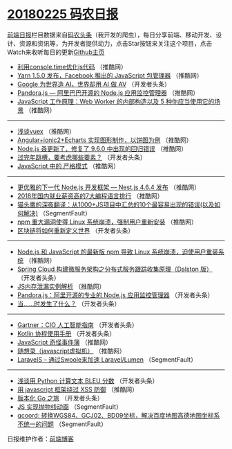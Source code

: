 # [20180225 码农日报](http://hao.caibaojian.com/date/2018/02/25)

[前端日报](http://caibaojian.com/c/news)栏目数据来自[码农头条](http://hao.caibaojian.com/)（我开发的爬虫），每日分享前端、移动开发、设计、资源和资讯等，为开发者提供动力，点击Star按钮来关注这个项目，点击Watch来收听每日的更新[Github主页](https://github.com/kujian/frontendDaily)
* [利用console.time优化js代码](http://hao.caibaojian.com/65646.html) （推酷网）
* [Yarn 1.5.0 发布，Facebook 推出的 JavaScript 包管理器](http://hao.caibaojian.com/65650.html) （推酷网）
* [Google 为世界造 AI，世界却用 AI 做 AV](http://hao.caibaojian.com/65609.html) （开发者头条）
* [Pandora.js — 阿里巴巴开源的 Node.js 应用监控管理器](http://hao.caibaojian.com/65648.html) （推酷网）
* [JavaScript 工作原理：Web Worker 的内部构造以及 5 种你应当使用它的场景](http://hao.caibaojian.com/65642.html) （推酷网）

***
* [浅谈vuex](http://hao.caibaojian.com/65645.html) （推酷网）
* [Angular+ionic2+Echarts 实现图形制作，以饼图为例](http://hao.caibaojian.com/65637.html) （推酷网）
* [Node.js 叒更新了，修复了 9.6.0 中出现的回归错误](http://hao.caibaojian.com/65639.html) （推酷网）
* [过完年跳槽，要考虑哪些要素？](http://hao.caibaojian.com/65605.html) （开发者头条）
* [JavaScript 中的 严格模式](http://hao.caibaojian.com/65644.html) （推酷网）

***
* [更优雅的下一代 Node.js 开发框架 — Nest.js 4.6.4 发布](http://hao.caibaojian.com/65638.html) （推酷网）
* [2018年国内就业薪资高的7大编程语言排行](http://hao.caibaojian.com/65647.html) （推酷网）
* [猫头鹰的深夜翻译：从1000+JS项目中汇总的10个最容易出现的错误(以及如何解决)](http://hao.caibaojian.com/65603.html) （SegmentFault）
* [npm 重大漏洞使得 Linux 系统崩溃，强制用户重新安装](http://hao.caibaojian.com/65649.html) （推酷网）
* [区块链将如何重新定义世界](http://hao.caibaojian.com/65613.html) （开发者头条）

***
* [Node.js 和 JavaScript 的最新版 npm 导致 Linux 系统崩溃，迫使用户重装系统](http://hao.caibaojian.com/65640.html) （推酷网）
* [Spring Cloud 构建微服务架构之分布式服务跟踪收集原理（Dalston 版）](http://hao.caibaojian.com/65615.html) （开发者头条）
* [JS内存泄漏实例解析](http://hao.caibaojian.com/65641.html) （推酷网）
* [Pandora.js：阿里开源的专业的 Node.js 应用监控管理器](http://hao.caibaojian.com/65604.html) （开发者头条）
* [当……时发生了什么？](http://hao.caibaojian.com/65616.html) （开发者头条）

***
* [Gartner：CIO 人工智能指南](http://hao.caibaojian.com/65617.html) （开发者头条）
* [Kotlin 协程使用手册](http://hao.caibaojian.com/65618.html) （开发者头条）
* [JavaScript 奇怪事件簿](http://hao.caibaojian.com/65634.html) （推酷网）
* [随想录（javascript虚拟机）](http://hao.caibaojian.com/65635.html) （推酷网）
* [LaravelS &#8211; 通过Swoole来加速 Laravel/Lumen](http://hao.caibaojian.com/65600.html) （SegmentFault）

***
* [浅谈用 Python 计算文本 BLEU 分数](http://hao.caibaojian.com/65611.html) （开发者头条）
* [用 javascript 框架绕过 XSS 防御](http://hao.caibaojian.com/65636.html) （推酷网）
* [版本化 Go 之旅](http://hao.caibaojian.com/65612.html) （开发者头条）
* [JS 实现抛物线动画](http://hao.caibaojian.com/65601.html) （SegmentFault）
* [gcoord: 转换WGS84、GCJ02、BD09坐标，解决百度地图高德地图坐标系不统一的问题](http://hao.caibaojian.com/65602.html) （SegmentFault）

日报维护作者：[前端博客](http://caibaojian.com/) 